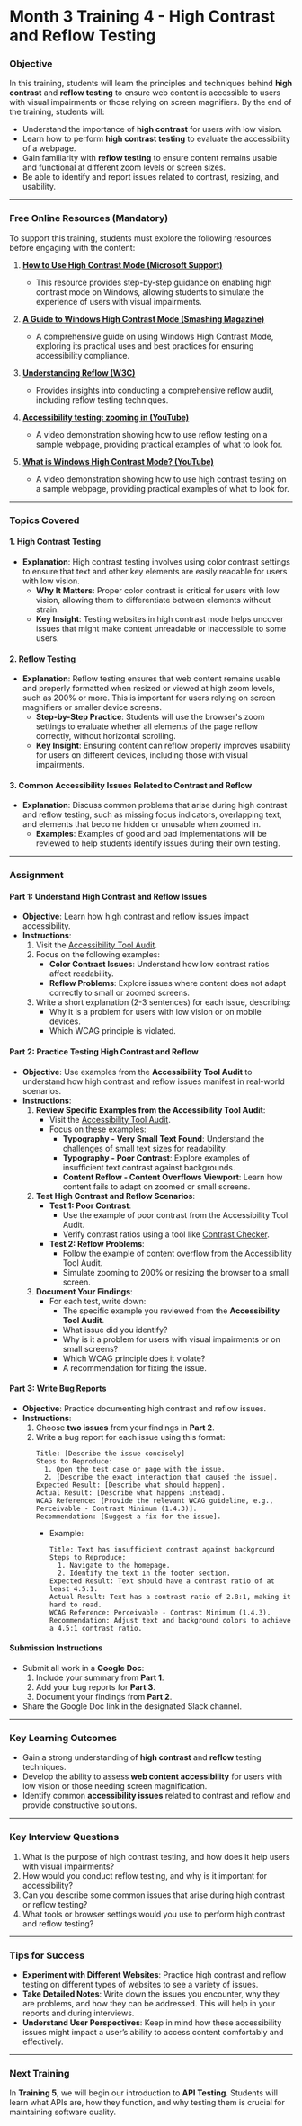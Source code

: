 # **Month 3 Training 4 - High Contrast and Reflow Testing**

### **Objective**

In this training, students will learn the principles and techniques behind **high contrast** and **reflow testing** to ensure web content is accessible to users with visual impairments or those relying on screen magnifiers. By the end of the training, students will:

- Understand the importance of **high contrast** for users with low vision.
- Learn how to perform **high contrast testing** to evaluate the accessibility of a webpage.
- Gain familiarity with **reflow testing** to ensure content remains usable and functional at different zoom levels or screen sizes.
- Be able to identify and report issues related to contrast, resizing, and usability.

---

### **Free Online Resources** (Mandatory)

To support this training, students must explore the following resources before engaging with the content:

1. **[How to Use High Contrast Mode (Microsoft Support)](https://support.microsoft.com/en-us/windows/turn-high-contrast-mode-on-or-off-in-windows-909e9d89-a0f9-a3a9-b993-7a6dcee85025#:~\:text=Select%20the%20Start%20button%2C%20then,like%20links%20and%20button%20text.)**

   - This resource provides step-by-step guidance on enabling high contrast mode on Windows, allowing students to simulate the experience of users with visual impairments.

2. **[A Guide to Windows High Contrast Mode (Smashing Magazine)](https://www.smashingmagazine.com/2022/06/guide-windows-high-contrast-mode/)**

   - A comprehensive guide on using Windows High Contrast Mode, exploring its practical uses and best practices for ensuring accessibility compliance.

3. **[Understanding Reflow (W3C)](https://www.w3.org/WAI/WCAG21/Understanding/reflow.html)**

   - Provides insights into conducting a comprehensive reflow audit, including reflow testing techniques.

4. **[Accessibility testing: zooming in (YouTube)](https://youtu.be/tj7j54T9FLc?si=H1hemOChf9YJzxf5)**

   - A video demonstration showing how to use reflow testing on a sample webpage, providing practical examples of what to look for.

5. **[What is Windows High Contrast Mode? (YouTube)](https://www.youtube.com/watch?v=7fsu8Wulqc4)**

   - A video demonstration showing how to use high contrast testing on a sample webpage, providing practical examples of what to look for.

---

### **Topics Covered**

#### **1. High Contrast Testing**

- **Explanation**: High contrast testing involves using color contrast settings to ensure that text and other key elements are easily readable for users with low vision.
  - **Why It Matters**: Proper color contrast is critical for users with low vision, allowing them to differentiate between elements without strain.
  - **Key Insight**: Testing websites in high contrast mode helps uncover issues that might make content unreadable or inaccessible to some users.

#### **2. Reflow Testing**

- **Explanation**: Reflow testing ensures that web content remains usable and properly formatted when resized or viewed at high zoom levels, such as 200% or more. This is important for users relying on screen magnifiers or smaller device screens.
  - **Step-by-Step Practice**: Students will use the browser's zoom settings to evaluate whether all elements of the page reflow correctly, without horizontal scrolling.
  - **Key Insight**: Ensuring content can reflow properly improves usability for users on different devices, including those with visual impairments.

#### **3. Common Accessibility Issues Related to Contrast and Reflow**

- **Explanation**: Discuss common problems that arise during high contrast and reflow testing, such as missing focus indicators, overlapping text, and elements that become hidden or unusable when zoomed in.
  - **Examples**: Examples of good and bad implementations will be reviewed to help students identify issues during their own testing.

---

### **Assignment**

#### **Part 1: Understand High Contrast and Reflow Issues**
- **Objective**: Learn how high contrast and reflow issues impact accessibility.
- **Instructions**:
  1. Visit the [Accessibility Tool Audit](https://alphagov.github.io/accessibility-tool-audit/test-cases.html).
  2. Focus on the following examples:
     - **Color Contrast Issues**: Understand how low contrast ratios affect readability.
     - **Reflow Problems**: Explore issues where content does not adapt correctly to small or zoomed screens.
  3. Write a short explanation (2-3 sentences) for each issue, describing:
     - Why it is a problem for users with low vision or on mobile devices.
     - Which WCAG principle is violated.

#### **Part 2: Practice Testing High Contrast and Reflow**
- **Objective**: Use examples from the **Accessibility Tool Audit** to understand how high contrast and reflow issues manifest in real-world scenarios.
- **Instructions**:
  1. **Review Specific Examples from the Accessibility Tool Audit**:
     - Visit the [Accessibility Tool Audit](https://alphagov.github.io/accessibility-tool-audit/test-cases.html).
     - Focus on these examples:
       - **Typography - Very Small Text Found**: Understand the challenges of small text sizes for readability.
       - **Typography - Poor Contrast**: Explore examples of insufficient text contrast against backgrounds.
       - **Content Reflow - Content Overflows Viewport**: Learn how content fails to adapt on zoomed or small screens.
  2. **Test High Contrast and Reflow Scenarios**:
     - **Test 1: Poor Contrast**:
       - Use the example of poor contrast from the Accessibility Tool Audit.
       - Verify contrast ratios using a tool like [Contrast Checker](https://webaim.org/resources/contrastchecker/).
     - **Test 2: Reflow Problems**:
       - Follow the example of content overflow from the Accessibility Tool Audit.
       - Simulate zooming to 200% or resizing the browser to a small screen.
  3. **Document Your Findings**:
     - For each test, write down:
       - The specific example you reviewed from the **Accessibility Tool Audit**.
       - What issue did you identify?
       - Why is it a problem for users with visual impairments or on small screens?
       - Which WCAG principle does it violate?
       - A recommendation for fixing the issue.

#### **Part 3: Write Bug Reports**
- **Objective**: Practice documenting high contrast and reflow issues.
- **Instructions**:
  1. Choose **two issues** from your findings in **Part 2**.
  2. Write a bug report for each issue using this format:
     ```plaintext
     Title: [Describe the issue concisely]
     Steps to Reproduce:
       1. Open the test case or page with the issue.
       2. [Describe the exact interaction that caused the issue].
     Expected Result: [Describe what should happen].
     Actual Result: [Describe what happens instead].
     WCAG Reference: [Provide the relevant WCAG guideline, e.g., Perceivable - Contrast Minimum (1.4.3)].
     Recommendation: [Suggest a fix for the issue].
     ```
     - Example:
       ```plaintext
       Title: Text has insufficient contrast against background
       Steps to Reproduce:
         1. Navigate to the homepage.
         2. Identify the text in the footer section.
       Expected Result: Text should have a contrast ratio of at least 4.5:1.
       Actual Result: Text has a contrast ratio of 2.8:1, making it hard to read.
       WCAG Reference: Perceivable - Contrast Minimum (1.4.3).
       Recommendation: Adjust text and background colors to achieve a 4.5:1 contrast ratio.
       ```

#### **Submission Instructions**
- Submit all work in a **Google Doc**:
  1. Include your summary from **Part 1**.
  2. Add your bug reports for **Part 3**.
  3. Document your findings from **Part 2**.
- Share the Google Doc link in the designated Slack channel.

---

### **Key Learning Outcomes**

- Gain a strong understanding of **high contrast** and **reflow** testing techniques.
- Develop the ability to assess **web content accessibility** for users with low vision or those needing screen magnification.
- Identify common **accessibility issues** related to contrast and reflow and provide constructive solutions.

---

### **Key Interview Questions**

1. What is the purpose of high contrast testing, and how does it help users with visual impairments?
2. How would you conduct reflow testing, and why is it important for accessibility?
3. Can you describe some common issues that arise during high contrast or reflow testing?
4. What tools or browser settings would you use to perform high contrast and reflow testing?

---

### **Tips for Success**

- **Experiment with Different Websites**: Practice high contrast and reflow testing on different types of websites to see a variety of issues.
- **Take Detailed Notes**: Write down the issues you encounter, why they are problems, and how they can be addressed. This will help in your reports and during interviews.
- **Understand User Perspectives**: Keep in mind how these accessibility issues might impact a user’s ability to access content comfortably and effectively.

---

### **Next Training**

In **Training 5**, we will begin our introduction to **API Testing**. Students will learn what APIs are, how they function, and why testing them is crucial for maintaining software quality.